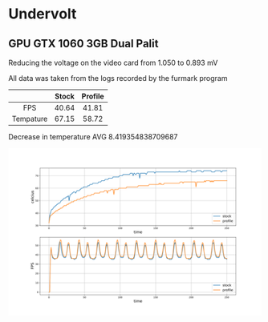 # Undervolt
## GPU GTX 1060 3GB Dual Palit

Reducing the voltage on the video card from 1.050 to 0.893 mV

All data was taken from the logs recorded by the furmark program

|           | Stock | Profile |
|:---------:|:-----:|:-------:|
|    FPS    | 40.64 |  41.81  |
| Tempature | 67.15 |  58.72  |


Decrease in temperature AVG 8.419354838709687

![Alt text](graph.svg "График зависимости температуры от времени")
